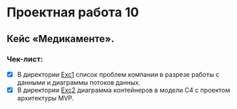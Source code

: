 # Проектная работа 10

## Кейс «Медикаменте».

### Чек-лист:

 - [x] В директории [Exc1](./Exc1) список проблем компании в разрезе работы с данными и диаграммы потоков данных.
 - [x] В директории [Exc2](./Exc2) диаграмма контейнеров в модели C4 c проектом архитектуры MVP.
